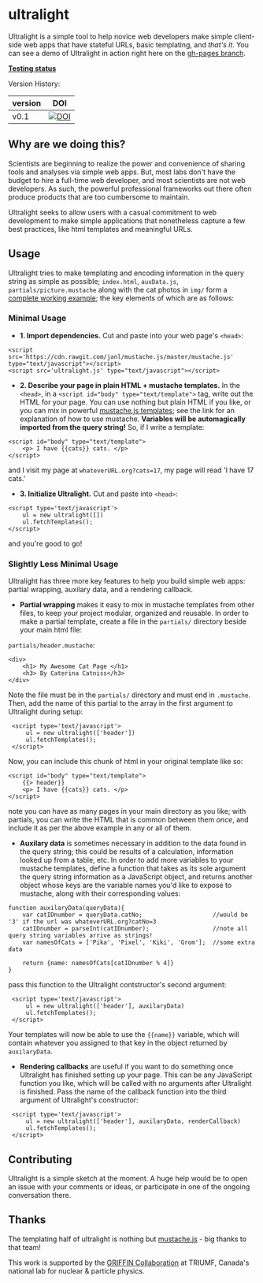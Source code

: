 # ultralight

Ultralight is a simple tool to help novice web developers make simple client-side web apps that have stateful URLs, basic templating, and *that's it*. You can see a demo of Ultralight in action right here on the [gh-pages branch](http://billmills.github.io/ultralight/index.html?cats=1).

**[Testing status](http://billmills.github.io/ultralight/tests/tests.html)**

Version History:

version | DOI
--------|-------
v0.1    | [![DOI](https://zenodo.org/badge/doi/10.5281/zenodo.31471.svg)](http://dx.doi.org/10.5281/zenodo.31471)

## Why are we doing this?

Scientists are beginning to realize the power and convenience of sharing tools and analyses via simple web apps. But, most labs don't have the budget to hire a full-time web developer, and most scientists are not web developers. As such, the powerful professional frameworks out there often produce products that are too cumbersome to maintain.

Ultralight seeks to allow users with a casual commitment to web development to make simple applications that nonetheless capture a few best practices, like html templates and meaningful URLs.

## Usage

Ultralight tries to make templating and encoding information in the query string as simple as possible; `index.html`, `auxData.js`, `partials/picture.mustache` along with the cat photos in `img/` form a [complete working example](http://billmills.github.io/ultralight/index.html?cats=1); the key elements of which are as follows:

### Minimal Usage

 - **1. Import dependencies.** Cut and paste into your web page's `<head>`:

```
<script src='https://cdn.rawgit.com/janl/mustache.js/master/mustache.js' type="text/javascript"></script>
<script src='ultralight.js' type="text/javascript"></script>
```

 - **2. Describe your page in plain HTML + mustache templates.** In the `<head>`, in a `<script id="body" type="text/template">` tag, write out the HTML for your page. You can use nothing but plain HTML if you like, or you can mix in powerful [mustache.js templates](https://github.com/janl/mustache.js/#templates); see the link for an explanation of how to use mustache. **Variables will be automagically imported from the query string!** So, if I write a template:

```
<script id="body" type="text/template">
    <p> I have {{cats}} cats. </p>
</script>
```

and I visit my page at `whateverURL.org?cats=17`, my page will read 'I have 17 cats.'

 - **3. Initialize Ultralight.** Cut and paste into `<head>`:

```
<script type='text/javascript'>
    ul = new ultralight([])
    ul.fetchTemplates();
</script>
```
 
 and you're good to go!

### Slightly Less Minimal Usage

Ultralight has three more key features to help you build simple web apps: partial wrapping, auxilary data, and a rendering callback.

 - **Partial wrapping** makes it easy to mix in mustache templates from other files, to keep your project modular, organized and reusable. In order to make a partial template, create a file in the `partials/` directory beside your main html file:

`partials/header.mustache`:
```
<div>
    <h1> My Awesome Cat Page </h1>
    <h3> By Caterina Catniss</h3>
</div>
```

Note the file must be in the `partials/` directory and must end in `.mustache`. Then, add the name of this partial to the array in the first argument to Ultralight during setup:

```
 <script type='text/javascript'>
     ul = new ultralight(['header'])
     ul.fetchTemplates();
 </script>
```

Now, you can include this chunk of html in your original template like so:

```
<script id="body" type="text/template">
    {{> header}}
    <p> I have {{cats}} cats. </p>
</script>
```

note you can have as many pages in your main directory as you like; with partials, you can write the HTML that is common between them *once*, and include it as per the above example in any or all of them.

 - **Auxilary data** is sometimes necessary in addition to the data found in the query string; this could be results of a calculation, information looked up from a table, etc. In order to add more variables to your mustache templates, define a function that takes as its sole argument the query string information as a JavaScript object, and returns another object whose keys are the variable names you'd like to expose to mustache, along with their corresponding values:

```
function auxilaryData(queryData){
    var catIDnumber = queryData.catNo;                    //would be '3' if the url was whateverURL.org?catNo=3
    catIDnumber = parseInt(catIDnumber);                  //note all query string variables arrive as strings!
    var namesOfCats = ['Pika', 'Pixel', 'Kiki', 'Grom'];  //some extra data
    
    return {name: namesOfCats[catIDnumber % 4]}
}
```

pass this function to the Ultralight contstructor's second argument:

```
 <script type='text/javascript'>
     ul = new ultralight(['header'], auxilaryData)
     ul.fetchTemplates();
 </script>
```

Your templates will now be able to use the `{{name}}` variable, which will contain whatever you assigned to that key in the object returned by `auxilaryData`.

 - **Rendering callbacks** are useful if you want to do something once Ultralight has finished setting up your page. This can be any JavaScript function you like, which will be called with no arguments after Ultralight is finished. Pass the name of the callback function into the third argument of Ultralight's constructor:

```
 <script type='text/javascript'>
     ul = new ultralight(['header'], auxilaryData, renderCallback)
     ul.fetchTemplates();
 </script>
```

## Contributing

Ultralight is a simple sketch at the moment. A huge help would be to open an issue with your comments or ideas, or participate in one of the ongoing conversation there.

## Thanks

The templating half of ultralight is nothing but [mustache.js](https://github.com/janl/mustache.js/) - big thanks to that team!

This work is supported by the [GRIFFIN Collaboration](https://github.com/GRIFFINCollaboration) at TRIUMF, Canada's national lab for nuclear & particle physics.
